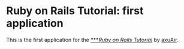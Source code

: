 # Ruby on Rails Tutorial: first application

This is the first application for the
[****Ruby on Rails Tutorial*](http://railstutorial.org/)
by [axuAir](http://axuAir.com).
